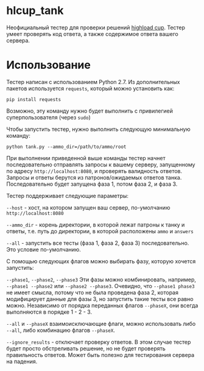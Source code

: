 # hlcup_tank
Неофициальный тестер для проверки решений [highload cup](https://highloadcup.ru/ru/). Тестер умеет проверять код ответа, а также содержимое ответа вашего сервера.

# Использование
Тестер написан с использованием Python 2.7. Из дополнительных пакетов используется `requests`, который можно установить как:
```
pip install requests
```
Возможно, эту команду нужно будет выполнить с привилегией суперпользователя (через `sudo`)

Чтобы запустить тестер, нужно выполнить следующую минимальную команду:
```
python tank.py --ammo_dir=/path/to/ammo/root
```
При выполнении приведенной выше команды тестер начнет последовательно отправлять запросы к вашему серверу, запущенному по адресу `http://localhost:8080`, и проверять валидность ответов. Запросы и ответы берутся из патронов/ожидаемых ответов танка. Последовательно будет запущена фаза 1, потом фаза 2, и фаза 3.


Тестер поддерживает следующие параметры:

`--host` - хост, на котором запущен ваш сервер, по-умолчанию `http://localhost:8080`

`--ammo_dir` - корень директории, в которой лежат патроны к танку и ответы, т.е. путь до директории, в которой расположены `ammo` и `answers`

`--all` - запустить все тесты (фаза 1, фаза 2, фаза 3) последовательно. Это условие по-умолчанию.

С помощью следующих флагов можно выбирать фазу, которую хочется запустить:

`--phase1`, `--phase2`, `--phase3` Эти фазы можно комбинировать, например, `--phase1 --phase2` или `--phase2 --phase3`. Очевидно, что `--phase1 phase3` не имеет смысла, потому что не была проведена фаза 2, которая модифицирует данные для фазы 3, но запустить такие тесты все равно можно. Независимо от порядка переданных флагов `--phaseX`, они всегда выполняются в порядке 1 - 2 - 3.

`--all` и `--phaseX` взаимоисключающие флаги, можно использовать либо `--all`, либо комбинацию флагов `--phaseX`.

`--ignore_results` - отключает проверку ответов. В этом случае тестер будет просто обстреливать решение, но не будет проверять правильность ответов. Может быть полезно для тестирования сервера на падения.
